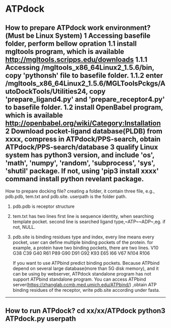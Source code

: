 # ATPdock

How to prepare ATPdock work environment?(Must be Linux System)
1 Accessing basefile folder, perform bellow opration
    1.1 install mgltools program, which is available http://mgltools.scripps.edu/downloads
	    1.1.1 Accessing /mgltools_x86_64Linux2_1.5.6/bin, copy 'pythonsh' file to basefile folder.
		1.1.2 enter /mgltools_x86_64Linux2_1.5.6/MGLToolsPckgs/AutoDockTools/Utilities24, copy 'prepare_ligand4.py' and 'prepare_receptor4.py' to basefile folder.
    1.2 install OpenBabel program, which is available http://openbabel.org/wiki/Category:Installation
2 Download pocket-ligand database(PLDB) from xxxx, compress in ATPdock/PPS-search, obtain ATPdock/PPS-search/database
3 qualify Linux system has python3 version, and include 'os', 'math', 'numpy', 'random', 'subprocess', 'sys', 'shutil' package. 
  If not, using 'pip3 install xxxx' command install python revelant package.
------------------------------------------------------------------------------------
How to prepare docking file?
creating a folder, it contain three file, e.g., pdb.pdb, tem.txt and pdb.site.
userpath is the folder path.
1. pdb.pdb is receptor structure

2. tem.txt has two lines
     first line is sequence identity, when searching template pocket.
	 second line is searched ligand type,~ATP~~ADP~,eg. if not, NULL.

3. pdb.site is binding residues type and index, every line means every pocket, user can define multiple binding pockets of the protein.
	 for example, a protein have two binding pockets, there are two lines.
	 V10 G38 C39 G40 R61 P89 G90 D91 G92 K93
     E65 I66 V67 N104 R106
   
   If you want to use ATPbind predict binding pockets.
     Because ATPbind depend on several large database(more than 5G disk memory), and it can be using by webserver, ATPdock standalone program has not support ATPbind standalone program.
     You can access ATPbind server(https://zhanglab.ccmb.med.umich.edu/ATPbind/) ,obtain ATP binding residues of the receptor, write pdb.site according under fasta.
------------------------------------------------------------------------------------
How to run ATPdock?
cd xx/xx/ATPdock
python3 ATPdock.py userpath 
------------------------------------------------------------------------------------
